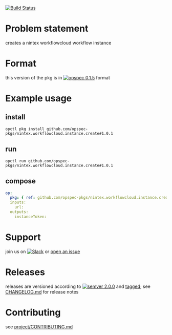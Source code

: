 [![Build Status](https://travis-ci.org/opspec-pkgs/nintex.workflowcloud.instance.create.svg?branch=master)](https://travis-ci.org/opspec-pkgs/nintex.workflowcloud.instance.create)

# Problem statement

creates a nintex workflowcloud workflow instance

# Format

this version of the pkg is in [![opspec 0.1.5](https://img.shields.io/badge/opspec-0.1.5-brightgreen.svg?colorA=6b6b6b&colorB=fc16be)](https://opspec.io/0.1.5/packages.html) format

# Example usage

## install

```shell
opctl pkg install github.com/opspec-pkgs/nintex.workflowcloud.instance.create#1.0.1
```

## run

```
opctl run github.com/opspec-pkgs/nintex.workflowcloud.instance.create#1.0.1
```

## compose

```yaml
op:
  pkg: { ref: github.com/opspec-pkgs/nintex.workflowcloud.instance.create#1.0.1 }
  inputs:
    url:
  outputs:
    instanceToken:
```

# Support

join us on
[![Slack](https://opspec-slackin.herokuapp.com/badge.svg)](https://opspec-slackin.herokuapp.com/)
or
[open an issue](https://github.com/opspec-pkgs/nintex.workflowcloud.instance.create/issues)

# Releases

releases are versioned according to
[![semver 2.0.0](https://img.shields.io/badge/semver-2.0.0-brightgreen.svg)](http://semver.org/spec/v2.0.0.html)
and [tagged](https://git-scm.com/book/en/v2/Git-Basics-Tagging); see
[CHANGELOG.md](CHANGELOG.md) for release notes

# Contributing

see
[project/CONTRIBUTING.md](https://github.com/opspec-pkgs/project/blob/master/CONTRIBUTING.md)
